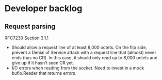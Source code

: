 # Developer backlog


## Request parsing

RFC7230 Section 3.1.1

- Should allow a request line of at least 8,000 octets.  On the flip side, prevent a
  Denial of Service attack with a request line that (almost) never ends (has no CR).
  In this case, it should only read up to 8,000 octets and give up if it hasn't seen CR yet.
- I/O errors when reading from the socket.
  Need to invest in a mock bufio.Reader that returns errors.

